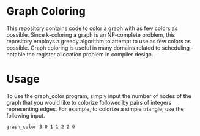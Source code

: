 # Graph Coloring
This repository contains code to color a graph with as few colors as possible. Since k-coloring a graph is an NP-complete problem, this repository employs a greedy algorithm to attempt to use as few colors as possible. Graph coloring is useful in many domains related to scheduling - notable the register allocation problem in compiler design.

# Usage
To use the graph_color program, simply input the number of nodes of the graph that you would like to colorize followed by pairs of integers representing edges. For example, to colorize a simple triangle, use the following input.

```shell
graph_color 3 0 1 1 2 2 0
```